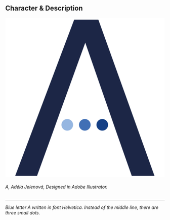 ## Character & Description

 ![Blue letter A written in font Helvetica. Instead of the middle line, there are three small dots.](letter_A.png)
###### *A*, Adéla Jelenová, Designed in Adobe Illustrator. ######

 - - -
 
 *Blue letter A written in font Helvetica. Instead of the middle line, there are three small dots.*
